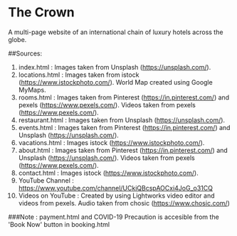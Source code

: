 # The Crown
A multi-page website of an international chain of luxury hotels across the globe.


##Sources:
1. index.html : Images taken from Unsplash (https://unsplash.com/).
2. locations.html : Images taken from istock (https://www.istockphoto.com/). World Map created using Google MyMaps.
3. rooms.html : Images taken from Pinterest (https://in.pinterest.com/) and pexels (https://www.pexels.com/). Videos taken from pexels (https://www.pexels.com/).
4. restaurant.html : Images taken from Unsplash (https://unsplash.com/). 
5. events.html : Images taken from Pinterest (https://in.pinterest.com/) and Unsplash (https://unsplash.com/).
6. vacations.html : Images istock (https://www.istockphoto.com/).
7. about.html : Images taken from Pinterest (https://in.pinterest.com/) and Unsplash (https://unsplash.com/). Videos taken from pexels (https://www.pexels.com/).
8. contact.html : Images istock (https://www.istockphoto.com/).
9. YouTube Channel : https://www.youtube.com/channel/UCkiQBcspAOCxi4JoG_o31CQ
10. Videos on YouTube : Created by using Lightworks video editor and videos from pexels. Audio taken from chosic (https://www.chosic.com/)

###Note : payment.html and COVID-19 Precaution is accesible from the 'Book Now' button in booking.html

